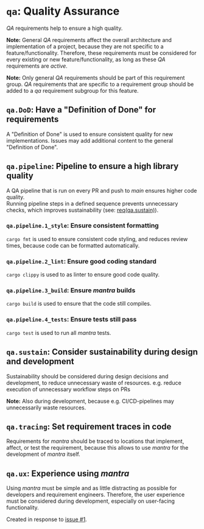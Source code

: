 # `qa`: Quality Assurance

*QA* requirements help to ensure a high quality.

**Note:** General *QA* requirements affect the overall architecture and implementation of a project, because they are not specific to a feature/functionality.
Therefore, these requirements must be considered for every existing or new feature/functionality, as long as these *QA* requirements are *active*.

**Note:** Only general *QA* requirements should be part of this requirement group. *QA* requirements that are specific to a requirement group should be added to a *qa* requirement subgroup for this feature.


## `qa.DoD`: Have a "Definition of Done" for requirements

A "Definition of Done" is used to ensure consistent quality for new implementations.
Issues may add additional content to the general "Definition of Done".

## `qa.pipeline`: Pipeline to ensure a high library quality

A QA pipeline that is run on every PR and push to *main* ensures higher code quality.\
Running pipeline steps in a defined sequence prevents unnecessary checks, which improves sustainability (see: [req(qa.sustain)](#qasustain-consider-sustainability-during-design-and-development)).

### `qa.pipeline.1_style`: Ensure consistent formatting

`cargo fmt` is used to ensure consistent code styling, and reduces review times, because code can be formatted automatically.

### `qa.pipeline.2_lint`: Ensure good coding standard

`cargo clippy` is used to as linter to ensure good code quality.

### `qa.pipeline.3_build`: Ensure *mantra* builds

`cargo build` is used to ensure that the code still compiles.

### `qa.pipeline.4_tests`: Ensure tests still pass

`cargo test` is used to run all *mantra* tests.

## `qa.sustain`: Consider sustainability during design and development

Sustainability should be considered during design decisions and development, to reduce unnecessary waste of resources.
e.g. reduce execution of unnecessary workflow steps on PRs

**Note:** Also during development, because e.g. CI/CD-pipelines may unnecessarily waste resources.

## `qa.tracing`: Set requirement traces in code

Requirements for *mantra* should be traced to locations that implement, affect, or test the requirement,
because this allows to use *mantra* for the development of *mantra* itself.

## `qa.ux`: Experience using *mantra*

Using *mantra* must be simple and as little distracting as possible for developers and requirement engineers.
Therefore, the user experience must be considered during development, especially on user-facing functionality.

Created in response to [issue #1](https://github.com/mhatzl/mantra/issues/1).
